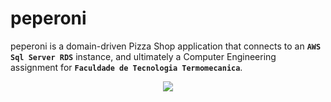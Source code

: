 # peperoni

peperoni is a domain-driven Pizza Shop application that connects to an **```AWS Sql Server RDS```** instance, and ultimately a Computer Engineering assignment for **```Faculdade de Tecnologia Termomecanica```**.

<p align="center">
  <img src="https://i.pinimg.com/originals/e2/55/b5/e255b5547fcebf9d7a01b5922aa779d1.jpg">
</p>
